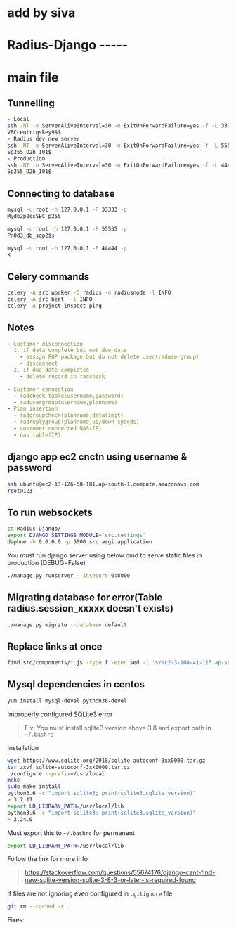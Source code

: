 # add by siva
# Radius-Django -----
# main file
Tunnelling
---
```sh
- Local
ssh -NT -o ServerAliveInterval=30 -o ExitOnForwardFailure=yes -f -L 33333:127.0.0.1:3306 root@125.62.213.150 -p 52220
VBCcentrtqskey9$$
- Radius dev new server
ssh -NT -o ServerAliveInterval=30 -o ExitOnForwardFailure=yes -f -L 55555:127.0.0.1:3306 sparkadmin@103.40.49.23 -p 22
Sp255_D2b_101$
- Production
ssh -NT -o ServerAliveInterval=30 -o ExitOnForwardFailure=yes -f -L 44444:127.0.0.1:3306 sparkadmin@123.108.200.141 -p 22
Sp255_D2b_101$
```

Connecting to database
---
```sh
mysql -u root -h 127.0.0.1 -P 33333 -p 
Mydb2p2ssSEC_p255

mysql -u root -h 127.0.0.1 -P 55555 -p 
Pn0d3_db_sqp2$s

mysql -u root -h 127.0.0.1 -P 44444 -p 
x
```

Celery commands
---
```sh
celery -A src worker -Q radius -n radiusnode -l INFO
celery -A src beat  -l INFO
celery -A project inspect ping
```

Notes
---
```yaml
- Customer disconnection
  1. if data complete but not due date
    - assign FUP package but do not delete user(radusergroup)
    - disconnect
  2. if due date completed
    - delete record in radcheck

- Customer connection
  - radcheck table(username,password)
  - radusergroup(username,planname)
- Plan insertion  
  - radgroupcheck(planname,datalimit)
  - radreplygroup(planname,up/down speeds)
  - customer connected NAS(IP)
  - nas table(IP)
```

django app ec2 cnctn using username & password
---
```sh
ssh ubuntu@ec2-13-126-58-181.ap-south-1.compute.amazonaws.com
root@123
```

To run websockets
---
```sh
cd Radius-Django/
export DJANGO_SETTINGS_MODULE='src.settings'
daphne -b 0.0.0.0 -p 5000 src.asgi:application
```

You must run django server using below cmd to serve static files in production (DEBUG=False)
```sh
./manage.py runserver --insecure 0:8000
```

Migrating database for error(Table radius.session_xxxxx doesn't exists)
---
```sh
./manage.py migrate --database default
``` 

Replace links at once
---
```sh
find src/components/*.js -type f -exec sed -i 's/ec2-3-108-41-115.ap-south-1.compute.amazonaws.com/125.62.213.150:8000/g' {} \;
```

Mysql dependencies in centos
---
```sh
yum install mysql-devel python36-devel
```

Improperly configured SQLite3 error
> Fix: You must install sqlite3 version above 3.8 and export path in `~/.bashrc` 

Installation
```sh
wget https://www.sqlite.org/2018/sqlite-autoconf-3xx0000.tar.gz
tar zxvf sqlite-autoconf-3xx0000.tar.gz
./configure --prefix=/usr/local
make
sudo make install
python3.6 -c "import sqlite3; print(sqlite3.sqlite_version)"
> 3.7.17
export LD_LIBRARY_PATH=/usr/local/lib
python3.6 -c "import sqlite3; print(sqlite3.sqlite_version)"
> 3.24.0
```
Must export this to `~/.bashrc` for permanent
```sh
export LD_LIBRARY_PATH=/usr/local/lib
```
Follow the link for more info
> https://stackoverflow.com/questions/55674176/django-cant-find-new-sqlite-version-sqlite-3-8-3-or-later-is-required-found

If files are not ignoring even configured in `.gitignore` file
```sh
git rm --cached -r .
```

Fixes:
